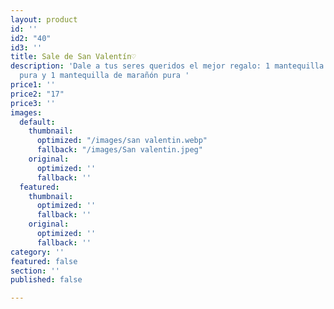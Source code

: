 ```yaml
---
layout: product
id: ''
id2: "40"
id3: ''
title: Sale de San Valentín♡
description: 'Dale a tus seres queridos el mejor regalo: 1 mantequilla de almendra
  pura y 1 mantequilla de marañón pura '
price1: ''
price2: "17"
price3: ''
images:
  default:
    thumbnail:
      optimized: "/images/san valentin.webp"
      fallback: "/images/San valentin.jpeg"
    original:
      optimized: ''
      fallback: ''
  featured:
    thumbnail:
      optimized: ''
      fallback: ''
    original:
      optimized: ''
      fallback: ''
category: ''
featured: false
section: ''
published: false

---
```

